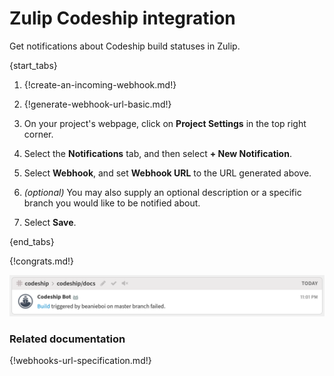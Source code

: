 # Zulip Codeship integration

Get notifications about Codeship build statuses in Zulip.

{start_tabs}

1. {!create-an-incoming-webhook.md!}

1. {!generate-webhook-url-basic.md!}

1. On your project's webpage, click on **Project Settings** in
   the top right corner.

1. Select the **Notifications** tab, and then select
   **+ New Notification**.

1. Select **Webhook**, and set **Webhook URL** to the URL generated
   above.

1. _(optional)_ You may also supply an optional description or a
   specific branch you would like to be notified about.

1. Select **Save**.

{end_tabs}

{!congrats.md!}

![](/static/images/integrations/codeship/001.png)

### Related documentation

{!webhooks-url-specification.md!}

